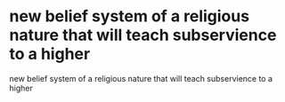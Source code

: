 # new belief system of a religious nature that will teach subservience to a higher

new belief system of a religious nature that will teach subservience to a higher